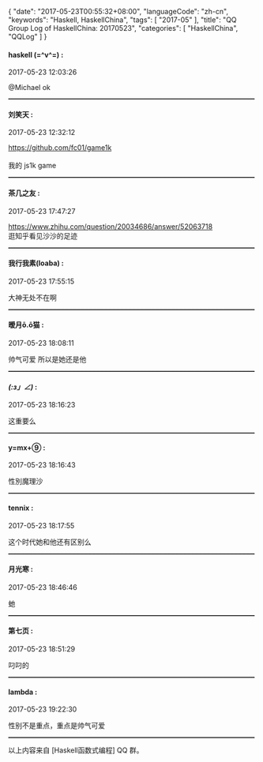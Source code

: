{
  "date": "2017-05-23T00:55:32+08:00",
  "languageCode": "zh-cn",
  "keywords": "Haskell, HaskellChina",
  "tags": [
    "2017-05"
  ],
  "title": "QQ Group Log of HaskellChina: 20170523",
  "categories": [
    "HaskellChina", "QQLog"
  ]
}



#### haskell (=^v^=) :

<span class="article-duration">2017-05-23 12:03:26</span>

@Michael ok

<hr style="border-top: 1px dotted grey;width:99%"/>



#### 刘笑天 :

<span class="article-duration">2017-05-23 12:32:12</span>

https://github.com/fc01/game1k<br /><br />我的 js1k  game

<hr style="border-top: 1px dotted grey;width:99%"/>



####  茶几之友  :

<span class="article-duration">2017-05-23 17:47:27</span>

https://www.zhihu.com/question/20034686/answer/52063718<br />逛知乎看见沙沙的足迹

<hr style="border-top: 1px dotted grey;width:99%"/>



#### 我行我素(loaba) :

<span class="article-duration">2017-05-23 17:55:15</span>

大神无处不在啊

<hr style="border-top: 1px dotted grey;width:99%"/>



#### 暧月ō.ō猫 :

<span class="article-duration">2017-05-23 18:08:11</span>

帅气可爱  所以是她还是他

<hr style="border-top: 1px dotted grey;width:99%"/>



#### _(:з」∠)_ :

<span class="article-duration">2017-05-23 18:16:23</span>

这重要么

<hr style="border-top: 1px dotted grey;width:99%"/>



#### y=mx+⑨ :

<span class="article-duration">2017-05-23 18:16:43</span>

性別魔理沙

<hr style="border-top: 1px dotted grey;width:99%"/>



#### tennix :

<span class="article-duration">2017-05-23 18:17:55</span>

这个时代她和他还有区别么

<hr style="border-top: 1px dotted grey;width:99%"/>



#### 月光寒 :

<span class="article-duration">2017-05-23 18:46:46</span>

虵

<hr style="border-top: 1px dotted grey;width:99%"/>



#### 第七页 :

<span class="article-duration">2017-05-23 18:51:29</span>

叼叼的

<hr style="border-top: 1px dotted grey;width:99%"/>



#### lambda :

<span class="article-duration">2017-05-23 19:22:30</span>

性别不是重点，重点是帅气可爱

<hr style="border-top: 1px dotted grey;width:99%"/>




以上内容来自 [Haskell函数式编程] QQ 群。

